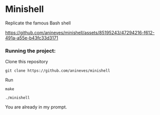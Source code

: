 # Minishell

Replicate the famous Bash shell



https://github.com/anineves/minishell/assets/85195243/47294216-f612-491a-a55e-b43fc33d3171



###  Running the project:
Clone this repository
```
git clone https://github.com/anineves/minishell
```
Run
```
make
```
```
./minishell
```
You are already in my prompt.
